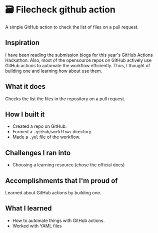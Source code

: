 # 🗃️ Filecheck github action
A simple GitHub action to check the list of files on a pull request.

## Inspiration
I have been reading the submission blogs for this year's GitHub Actions Hackathon. Also, most of the opensource repos on GitHub actively use GitHub actions to automate the workflow efficiently. Thus, I thought of building one and learning how about use them.

## What it does
Checks the list the files in the repository on a pull request.

## How I built it
- Created a repo on GitHub.
- Formed a `.github/workflows` directory.
- Made a `.yml` file of the workflow.

## Challenges I ran into
- Choosing a learning resource (chose the official docs)

## Accomplishments that I'm proud of
Learned about GitHub actions by building one.

## What I learned
- How to automate things with GitHub actions.
- Worked with YAML files
